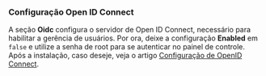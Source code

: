 ### Configuração Open ID Connect

A seção **Oidc** configura o servidor de Open ID Connect, necessário para habilitar a gerência de usuários. Por ora, deixe a configuração
**Enabled** em `false` e utilize a senha de root para se autenticar no painel de controle. Após a instalação, caso deseje, veja o artigo
[Configuração de OpenID Connect](../configure-oidc.md).
